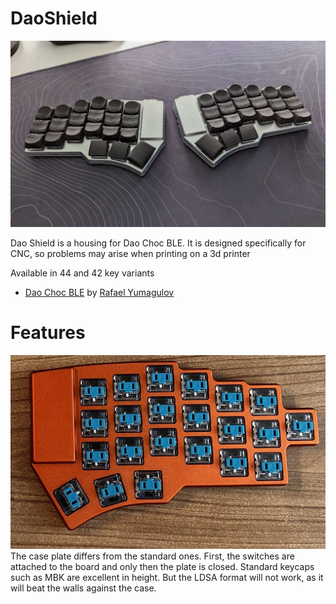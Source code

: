 # DaoShield
![Dao Shield](pics/DaoShield.JPG)

Dao Shield is a housing for Dao Choc BLE. It is designed specifically for CNC, so problems may arise when printing on a 3d printer

Available in 44 and 42 key variants

- [Dao Choc BLE](https://github.com/yumagulovrn/dao-choc-ble) by [Rafael Yumagulov](https://github.com/yumagulovrn) 


# Features
![Dao Shield](pics/0.1.JPG)
The case plate differs from the standard ones. First, the switches are attached to the board and only then the plate is closed. Standard keycaps such as MBK are excellent in height. But the LDSA format will not work, as it will beat the walls against the case.
